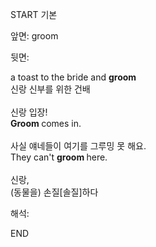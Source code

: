 START
기본

앞면:
groom


뒷면:
<div>a toast to the bride and <b>groom </b></div><div><div>신랑 신부를 위한 건배</div></div><div><br></div><div><div><div>신랑 입장!</div></div><div><div><b>Groom </b>comes in.</div></div></div><div><br></div><div><div><div>사실 얘네들이 여기를 그루밍 못 해요.</div></div><div><div>They can't <b>groom </b>here.</div></div></div><div><br></div><div>신랑, </div><div>(동물을) 손질[솔질]하다</div>


해석:

END